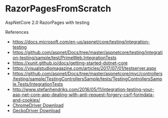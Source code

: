 # RazorPagesFromScratch
AspNetCore 2.0 RazorPages with testing

References
* https://docs.microsoft.com/en-us/aspnet/core/testing/integration-testing
* https://github.com/aspnet/Docs/tree/master/aspnetcore/testing/integration-testing/sample/test/PrimeWeb.IntegrationTests
* https://xunit.github.io/docs/getting-started-dotnet-core
* https://visualstudiomagazine.com/articles/2017/07/01/testserver.aspx
* https://github.com/aspnet/Docs/tree/master/aspnetcore/mvc/controllers/testing/sample/TestingControllersSample/tests/TestingControllersSample.Tests/IntegrationTests
* http://www.stefanhendriks.com/2016/05/11/integration-testing-your-asp-net-core-app-dealing-with-anti-request-forgery-csrf-formdata-and-cookies/
* [ChromeDriver Download](https://sites.google.com/a/chromium.org/chromedriver/downloads "Chromedriver Download")
* [GeckoDriver Download](https://github.com/mozilla/geckodriver/releases "GeckoDriver Download")
